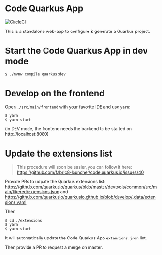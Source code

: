 # Code Quarkus App

[![CircleCI](https://circleci.com/gh/fabric8-launcher/code.quarkus.io/tree/master.svg?style=svg)](https://circleci.com/gh/fabric8-launcher/code.quarkus.io/tree/master)

This is a standalone web-app to configure & generate a Quarkus project.

# Start the Code Quarkus App in dev mode

```
$ ./mvnw compile quarkus:dev
```


# Develop on the frontend

Open `./src/main/frontend` with your favorite IDE and use `yarn`:
```
$ yarn
$ yarn start
```

(in DEV mode, the frontend needs the backend to be started on http://localhost:8080)


# Update the extensions list

> This procedure will soon be easier, you can follow it here: https://github.com/fabric8-launcher/code.quarkus.io/issues/40

Provide PRs to udpate the Quarkus extensions list:
https://github.com/quarkusio/quarkus/blob/master/devtools/common/src/main/filtered/extensions.json
and
https://github.com/quarkusio/quarkusio.github.io/blob/develop/_data/extensions.yaml

Then

```
$ cd ./extensions
$ yarn
$ yarn start
```

It will automatically update the Code Quarkus App `extensions.json` list.

Then provide a PR to request a merge on master.

